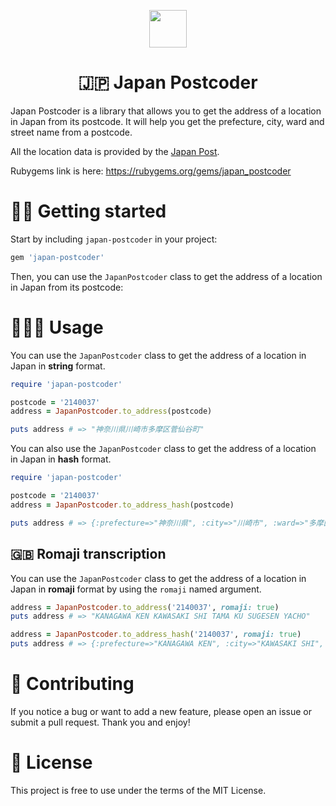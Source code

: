 <p align="center">
  <a>
    <img src="https://static.vecteezy.com/system/resources/thumbnails/004/587/562/small_2x/doodle-freehand-drawing-of-japan-map-free-vector.jpg" width="60" />
  </a>
</p>
<h1 align="center">
  🇯🇵 Japan Postcoder
</h1>

Japan Postcoder is a library that allows you to get the address of a location in Japan from its postcode.
It will help you get the prefecture, city, ward and street name from a postcode.

All the location data is provided by the [Japan Post](https://www.post.japanpost.jp/zipcode/download.html).

Rubygems link is here: https://rubygems.org/gems/japan_postcoder

# 🏃🏻 Getting started

Start by including `japan-postcoder` in your project:

```bash
gem 'japan-postcoder'
```

Then, you can use the `JapanPostcoder` class to get the address of a location in Japan from its postcode:

# 👨🏻‍💻 Usage

You can use the `JapanPostcoder` class to get the address of a location in Japan in **string** format.
```ruby
require 'japan-postcoder'

postcode = '2140037'
address = JapanPostcoder.to_address(postcode)

puts address # => "神奈川県川崎市多摩区菅仙谷町"
```

You can also use the `JapanPostcoder` class to get the address of a location in Japan in **hash** format.
```ruby
require 'japan-postcoder'

postcode = '2140037'
address = JapanPostcoder.to_address_hash(postcode)

puts address # => {:prefecture=>"神奈川県", :city=>"川崎市", :ward=>"多摩区", :district=>"菅仙谷町"}
```

## 🇬🇧 Romaji transcription

You can use the `JapanPostcoder` class to get the address of a location in Japan in **romaji** format by using the `romaji` named argument.

```ruby
address = JapanPostcoder.to_address('2140037', romaji: true)
puts address # => "KANAGAWA KEN KAWASAKI SHI TAMA KU SUGESEN YACHO"
```

```ruby
address = JapanPostcoder.to_address_hash('2140037', romaji: true)
puts address # => {:prefecture=>"KANAGAWA KEN", :city=>"KAWASAKI SHI", :ward=>"TAMA KU", :district=>"SUGESEN YACHO"}
```

# 💪 Contributing

If you notice a bug or want to add a new feature, please open an issue or submit a pull request.
Thank you and enjoy!

# 📝 License

This project is free to use under the terms of the MIT License.
